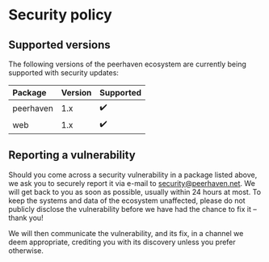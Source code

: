 # Security policy

## Supported versions

The following versions of the peerhaven ecosystem are currently being supported with security updates:

| Package   | Version | Supported |
| :-------- | :------ | :-------- |
| peerhaven | 1.x     | ✔️         |
| web       | 1.x     | ✔️         |

## Reporting a vulnerability

Should you come across a security vulnerability in a package listed above, we ask you to securely report it via e-mail to <security@peerhaven.net>.
We will get back to you as soon as possible, usually within 24 hours at most.
To keep the systems and data of the ecosystem unaffected, please do not publicly disclose the vulnerability before we have had the chance to fix it – thank you!

We will then communicate the vulnerability, and its fix, in a channel we deem appropriate, crediting you with its discovery unless you prefer otherwise.
